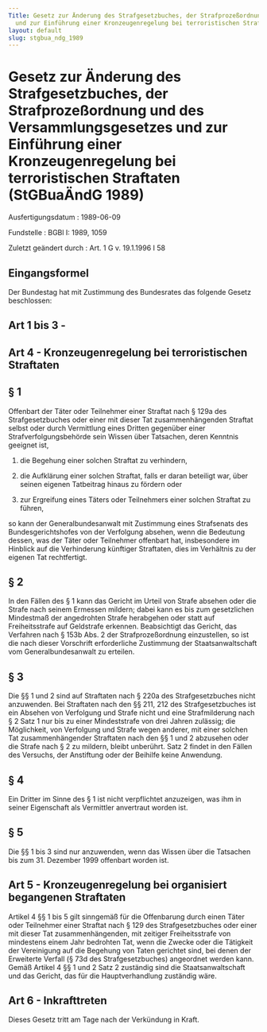 ```yaml
---
Title: Gesetz zur Änderung des Strafgesetzbuches, der Strafprozeßordnung und des Versammlungsgesetzes
  und zur Einführung einer Kronzeugenregelung bei terroristischen Straftaten
layout: default
slug: stgbua_ndg_1989
---
```


# Gesetz zur Änderung des Strafgesetzbuches, der Strafprozeßordnung und des Versammlungsgesetzes und zur Einführung einer Kronzeugenregelung bei terroristischen Straftaten (StGBuaÄndG 1989)

Ausfertigungsdatum
:   1989-06-09

Fundstelle
:   BGBl I: 1989, 1059

Zuletzt geändert durch
:   Art. 1 G v. 19.1.1996 I 58


## Eingangsformel

Der Bundestag hat mit Zustimmung des Bundesrates das folgende Gesetz
beschlossen:


## Art 1 bis 3 - 



## Art 4 - Kronzeugenregelung bei terroristischen Straftaten



## § 1

Offenbart der Täter oder Teilnehmer einer Straftat nach § 129a des
Strafgesetzbuches oder einer mit dieser Tat zusammenhängenden Straftat
selbst oder durch Vermittlung eines Dritten gegenüber einer
Strafverfolgungsbehörde sein Wissen über Tatsachen, deren Kenntnis
geeignet ist,

1.  die Begehung einer solchen Straftat zu verhindern,


2.  die Aufklärung einer solchen Straftat, falls er daran beteiligt war,
    über seinen eigenen Tatbeitrag hinaus zu fördern oder


3.  zur Ergreifung eines Täters oder Teilnehmers einer solchen Straftat zu
    führen,



so kann der Generalbundesanwalt mit Zustimmung eines Strafsenats des
Bundesgerichtshofes von der Verfolgung absehen, wenn die Bedeutung
dessen, was der Täter oder Teilnehmer offenbart hat, insbesondere im
Hinblick auf die Verhinderung künftiger Straftaten, dies im Verhältnis
zu der eigenen Tat rechtfertigt.


## § 2

In den Fällen des § 1 kann das Gericht im Urteil von Strafe absehen
oder die Strafe nach seinem Ermessen mildern; dabei kann es bis zum
gesetzlichen Mindestmaß der angedrohten Strafe herabgehen oder statt
auf Freiheitsstrafe auf Geldstrafe erkennen. Beabsichtigt das Gericht,
das Verfahren nach § 153b Abs. 2 der Strafprozeßordnung einzustellen,
so ist die nach dieser Vorschrift erforderliche Zustimmung der
Staatsanwaltschaft vom Generalbundesanwalt zu erteilen.


## § 3

Die §§ 1 und 2 sind auf Straftaten nach § 220a des Strafgesetzbuches
nicht anzuwenden. Bei Straftaten nach den §§ 211, 212 des
Strafgesetzbuches ist ein Absehen von Verfolgung und Strafe nicht und
eine Strafmilderung nach § 2 Satz 1 nur bis zu einer Mindeststrafe von
drei Jahren zulässig; die Möglichkeit, von Verfolgung und Strafe wegen
anderer, mit einer solchen Tat zusammenhängender Straftaten nach den
§§ 1 und 2 abzusehen oder die Strafe nach § 2 zu mildern, bleibt
unberührt. Satz 2 findet in den Fällen des Versuchs, der Anstiftung
oder der Beihilfe keine Anwendung.


## § 4

Ein Dritter im Sinne des § 1 ist nicht verpflichtet anzuzeigen, was
ihm in seiner Eigenschaft als Vermittler anvertraut worden ist.


## § 5

Die §§ 1 bis 3 sind nur anzuwenden, wenn das Wissen über die Tatsachen
bis zum 31. Dezember 1999 offenbart worden ist.


## Art 5 - Kronzeugenregelung bei organisiert begangenen Straftaten

Artikel 4 §§ 1 bis 5 gilt sinngemäß für die Offenbarung durch einen
Täter oder Teilnehmer einer Straftat nach § 129 des Strafgesetzbuches
oder einer mit dieser Tat zusammenhängenden, mit zeitiger
Freiheitsstrafe von mindestens einem Jahr bedrohten Tat, wenn die
Zwecke oder die Tätigkeit der Vereinigung auf die Begehung von Taten
gerichtet sind, bei denen der Erweiterte Verfall (§ 73d des
Strafgesetzbuches) angeordnet werden kann. Gemäß Artikel 4 §§ 1 und 2
Satz 2 zuständig sind die Staatsanwaltschaft und das Gericht, das für
die Hauptverhandlung zuständig wäre.


## Art 6 - Inkrafttreten

Dieses Gesetz tritt am Tage nach der Verkündung in Kraft.

